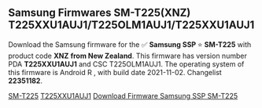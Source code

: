 <h2>Samsung Firmwares SM-T225(XNZ) T225XXU1AUJ1/T225OLM1AUJ1/T225XXU1AUJ1</h2>
Download the Samsung firmware for the ✅ <strong>Samsung SSP </strong> ⭐ <strong>SM-T225</strong> with product code <strong>XNZ</strong> <strong> from New Zealand</strong>. This firmware has version number PDA <strong>T225XXU1AUJ1</strong> and CSC T225OLM1AUJ1. The operating system of this firmware is Android R , with build date 2021-11-02. Changelist <strong>22351182</strong>.


[SM-T225](https://samfirm.shop/samsung/model/SM-T225)
[T225XXU1AUJ1](https://samfirm.shop/samsung/pda/T225XXU1AUJ1)
[Download Firmware Samsung SSP SM-T225](https://samfirm.shop/samsung/firmware/470886)
